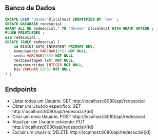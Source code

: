 ## Banco de Dados
~~~sql
CREATE USER 'devdev'@localhost IDENTIFIED BY 'dev' ;
CREATE DATABASE redesocial ;
GRANT ALL ON redesocial.* TO 'devdev' @localhost WITH GRANT OPTION ;
FLUSH PRIVILEGES ;
use redesocial ;
CREATE TABLE redesocial (
    id BIGINT AUTO_INCREMENT PRIMARY KEY,
    nomeusuario VARCHAR(255) NOT NULL,
    senha VARCHAR(255) NOT NULL,
    textopostagem TEXT NOT NULL,
    numerocurtidas INTEGER NOT NULL,
    bio VARCHAR (255) NOT NULL
) ;
~~~

## Endpoints

- Listar todos um Usuário: GET http://localhost:8080/api/redesocial
- Obter um Usuário específico: GET http://localhost:8080/api/redesocial/{id}
- Criar um novo Usuário: POST http://localhost:8080/api/redesocial
- Atualizar um Usuário existente: PUT http://localhost:8080/api/redesocial/{id}
- Excluir um Usuário: DELETE http://localhost:8080/api/redesocial/{id}
